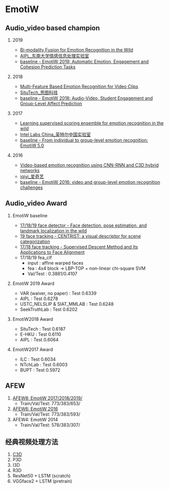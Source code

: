 # EmotiW

## Audio_video based champion
1. 2019
	* [Bi-modality Fusion for Emotion Recognition in the Wild](https://www.researchgate.net/publication/336632111_Bi-modality_Fusion_for_Emotion_Recognition_in_the_Wild)
	* [AIPL_东南大学情感信息处理实验室](http://aip.seu.edu.cn/)
	* [baseline - EmotiW 2019: Automatic Emotion, Engagement and Cohesion Prediction Tasks](https://sci-hub.shop/10.1145/3340555.3355710)

2. 2018
	* [Multi-Feature Based Emotion Recognition for Video Clips](https://sci-hub.shop/10.1145/3242969.3264989)
	* [SituTech_思图科技](http://www.situdata.com/#/)
	* [baseline - EmotiW 2018: Audio-Video, Student Engagement and Group-Level Affect Prediction](https://sci-hub.shop/10.1145/3242969.3264993)

3. 2017
	* [Learning supervised scoring ensemble for emotion recognition in the wild](https://sci-hub.shop/10.1145/3136755.3143009)
	* [Intel Labs China_英特尔中国实验室](https://www.intel.com/content/www/us/en/research/overview.html)
	* [baseline - From individual to group-level emotion recognition: EmotiW 5.0](https://sci-hub.shop/10.1145/3136755.3143004)

4. 2016
	* [Video-based emotion recognition using CNN-RNN and C3D hybrid networks](https://sci-hub.shop/10.1145/2993148.2997632)
	* [iqiyi_爱奇艺](https://www.iqiyi.com/)
	* [baseline - EmotiW 2016: video and group-level emotion recognition challenges](https://sci-hub.shop/10.1145/2993148.2997638)

## Audio_video Award
1. EmotiW baseline 
	* [17/18/19 face detector - Face detection, pose estimation, and landmark localization in the wild](https://sci-hub.shop/10.1109/CVPR.2012.6248014)
	* [19 face tracking - CENTRIST: a visual descriptor for scene categorization](https://sci-hub.shop/10.1109/TPAMI.2010.224)
	* [17/18 face tracking -  Supervised Descent Method and Its Applications to Face Alignment](https://sci-hub.shop/10.1109/CVPR.2013.75)
	* 17/18/19 fea_clf 
		* input    : affine warped faces
		* fea      : 4x4 block -> LBP-TOP + non-linear chi-square SVM
	    * Val/Test : 0.3881/0.4107

2. EmotiW 2019 Award
	* VAR (waiver, no paper)    : Test 0.6339
	* AIPL                      : Test 0.6278
	* USTC_NELSLIP & SIAT_MMLAB : Test 0.6248
	* SeekTruthLab              : Test 0.6202

3. EmotiW2018 Award
	* SituTech                  : Test 0.6187
	* E-HKU                     : Test 0.6110
	* AIPL                      : Test 0.6064

4. EmotiW2017 Award
	* ILC                      : Test 0.6034
	* NTchLab                  : Test 0.6003
	* BUPT                     : Test 0.5972

## AFEW
1. [AFEW8: EmotiW 2017/2018/2019/](https://sci-hub.shop/10.1145/3340555.3355710)
	* Train/Val/Test: 773/383/653/
2. [AFEW6: EmotiW 2016](https://sci-hub.shop/10.1145/2993148.2997638)
	* Train/Val/Test: 773/383/593/
3. AFEW4: EmotiW 2014
	* Train/Val/Test: 578/383/307/

## 经典视频处理方法
1. [C3D](http://vlg.cs.dartmouth.edu/c3d/c3d_video.pdf)
2. P3D
3. I3D
4. R3D
5. ResNet50 + LSTM (scratch)
6. VGGface2 + LSTM (pretrain)



